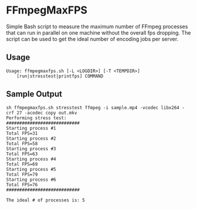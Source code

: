 FFmpegMaxFPS
============

Simple Bash script to measure the maximum number of FFmpeg processes
that can run in parallel on one machine without the overall fps 
dropping. The script can be used to get the ideal number of encoding 
jobs per server.

## Usage

```
Usage: ffmpegmaxfps.sh [-L <LOGDIR>] [-T <TEMPDIR>]
	[run|stresstest|printfps] COMMAND
```

## Sample Output

```
sh ffmpegmaxfps.sh stresstest ffmpeg -i sample.mp4 -vcodec libx264 -crf 27 -acodec copy out.mkv
Performing stress test:
############################
Starting process #1
Total FPS=31
Starting process #2
Total FPS=58
Starting process #3
Total FPS=63
Starting process #4
Total FPS=69
Starting process #5
Total FPS=79
Starting process #6
Total FPS=76
############################

The ideal # of processes is: 5
```
